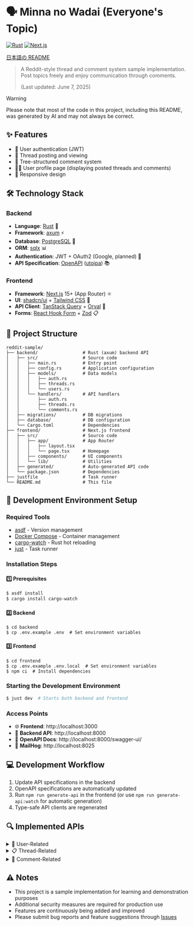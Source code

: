 # 🗣️ Minna no Wadai (Everyone's Topic)

[![Rust](https://img.shields.io/badge/rust-1.87.0-orange.svg?logo=rust)](https://www.rust-lang.org)
[![Next.js](https://img.shields.io/badge/next.js-15+-black.svg?logo=next.js)](https://nextjs.org/)

[日本語の README](/README.md)

> A Reddit-style thread and comment system sample implementation. Post topics freely and enjoy communication through comments.
>
> (Last updated: June 7, 2025)

> [!WARNING]
> Please note that most of the code in this project, including this README, was generated by AI and may not always be correct.

## ✨ Features

- 👤 User authentication (JWT)
- 📝 Thread posting and viewing
- 💬 Tree-structured comment system
- 👨‍💻 User profile page (displaying posted threads and comments)
- 📱 Responsive design

## 🛠️ Technology Stack

### Backend

- **Language**: [Rust](https://www.rust-lang.org/) 🦀
- **Framework**: [axum](https://github.com/tokio-rs/axum) ⚡
- **Database**: [PostgreSQL](https://www.postgresql.org/) 🐘
- **ORM**: [sqlx](https://github.com/launchbadge/sqlx) 📊
- **Authentication**: JWT + OAuth2 (Google, planned) 🔐
- **API Specification**: [OpenAPI](https://www.openapis.org/) ([utoipa](https://github.com/juhaku/utoipa)) 📚

### Frontend

- **Framework**: [Next.js](https://nextjs.org/) 15+ (App Router) ⚛️
- **UI**: [shadcn/ui](https://ui.shadcn.com/) + [Tailwind CSS](https://tailwindcss.com/) 🎨
- **API Client**: [TanStack Query](https://tanstack.com/query) + [Orval](https://orval.dev/) 🔄
- **Forms**: [React Hook Form](https://react-hook-form.com/) + [Zod](https://zod.dev/) 📋

## 📂 Project Structure

```
reddit-sample/
├── backend/                 # Rust (axum) backend API
│   ├── src/                 # Source code
│   │   ├── main.rs          # Entry point
│   │   ├── config.rs        # Application configuration
│   │   ├── models/          # Data models
│   │   │   ├── auth.rs
│   │   │   ├── threads.rs
│   │   │   └── users.rs
│   │   └── handlers/        # API handlers
│   │       ├── auth.rs
│   │       ├── threads.rs
│   │       └── comments.rs
│   ├── migrations/          # DB migrations
│   ├── database/            # DB configuration
│   └── Cargo.toml           # Dependencies
├── frontend/                # Next.js frontend
│   ├── src/                 # Source code
│   │   ├── app/             # App Router
│   │   │   ├── layout.tsx
│   │   │   └── page.tsx     # Homepage
│   │   ├── components/      # UI components
│   │   └── lib/             # Utilities
│   ├── generated/           # Auto-generated API code
│   └── package.json         # Dependencies
├── justfile                 # Task runner
└── README.md                # This file
```

## 🚀 Development Environment Setup

### Required Tools

- [asdf](https://asdf-vm.com/) - Version management
- [Docker Compose](https://docs.docker.com/compose/) - Container management
- [cargo-watch](https://github.com/watchexec/cargo-watch) - Rust hot reloading
- [just](https://github.com/casey/just) - Task runner

### Installation Steps

#### 1️⃣ Prerequisites

```bash
$ asdf install
$ cargo install cargo-watch
```

#### 2️⃣ Backend

```shell
$ cd backend
$ cp .env.example .env  # Set environment variables
```

#### 3️⃣ Frontend

```shell
$ cd frontend
$ cp .env.example .env.local  # Set environment variables
$ npm ci  # Install dependencies
```

### Starting the Development Environment

```bash
$ just dev  # Starts both backend and frontend
```

### Access Points

- 🌐 **Frontend**: http://localhost:3000
- 🔌 **Backend API**: http://localhost:8000
- 📘 **OpenAPI Docs**: http://localhost:8000/swagger-ui/
- 📧 **MailHog**: http://localhost:8025

## 💻 Development Workflow

1. Update API specifications in the backend
2. OpenAPI specifications are automatically updated
3. Run `npm run generate-api` in the frontend (or use `npm run generate-api:watch` for automatic generation)
4. Type-safe API clients are regenerated

## 🔍 Implemented APIs

<details>
<summary>👤 User-Related</summary>

- User registration, login, and logout
- Google OAuth authentication
- User profile display
- Fetching threads posted by the user
- Fetching comments posted by the user
- Profile editing
</details>

<details>
<summary>📋 Thread-Related</summary>

- Fetching thread list
- Fetching thread details
- Creating, editing, and deleting threads
</details>

<details>
<summary>💬 Comment-Related</summary>

- Fetching comments for a thread
- Posting, editing, and deleting comments
- Reply comments (nested structure)
</details>

## ⚠️ Notes

- This project is a sample implementation for learning and demonstration purposes
- Additional security measures are required for production use
- Features are continuously being added and improved
- Please submit bug reports and feature suggestions through [Issues](https://github.com/y-temp4/wadai-us/issues)
